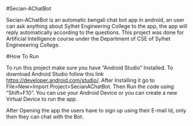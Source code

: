 #Secian-AChatBot

Secian-AChatBot is an automatic bengali chat bot app in android, an user can ask anything about Sylhet Engineering College to the app, the app will reply automatically according to the questions.
This project was done for Artificial Intelligence course under the Department of CSE of Sylhet Engineeering College.  


#How To Run


To run this project make sure you have “Android Studio” Installed. To download Android Studio follow this link https://developer.android.com/studio/.  After Installing it go to File>New>Import Project>SecianAChatBot. Then Run the code using “Shift+F10”. You can use your Android Device or you can create a new Virtual Device to run the app.   

After Opening the app the users have to sign up using their E-mail Id, only then they can chat with the Bot.

